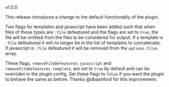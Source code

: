 v1.0.0

This release introduces a change to the default functionality of the plugin.

Two flags for templates and javascript have been added such that when files of those types
are `:file` defeatured and the flags are set to `true`, the file will be omitted
from the files to be considered for output. If a template is `:file` defeatured
it will no longer be in the list of templates to concatenate, if javascript is
`:file` defeatured it will be removed from the `options.files` array.

These flags, `removeFileDefeatures.javascript` and
`removeFileDefeatures.template`, are set to `true` by default and can be
overriden in the plugin config. Set these flags to `false` if you want the
plugin to behave the same as before. Thanks @dbashford for this improvement.
